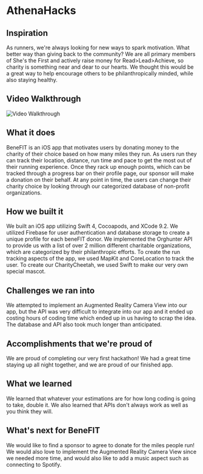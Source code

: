 # AthenaHacks
## Inspiration
As runners, we're always looking for new ways to spark motivation. What better way than giving back to the community? We are all primary members of She's the First and actively raise money for Read>Lead>Achieve, so charity is something near and dear to our hearts. We thought this would be a great way to help encourage others to be philanthropically minded, while also staying healthy.

## Video Walkthrough

<img src='https://imgur.com/YF3Y3Ch.gif' title='Video Walkthrough' width='' alt='Video Walkthrough' />

## What it does
BeneFIT is an iOS app that motivates users by donating money to the charity of their choice based on how many miles they run. As users run they can track their location, distance, run time and pace to get the most out of their running experience. Once they rack up enough points, which can be tracked through a progress bar on their profile page, our sponsor will make a donation on their behalf. At any point in time, the users can change their charity choice by looking through our categorized database of non-profit organizations.

## How we built it
We built an iOS app utilizing Swift 4, Cocoapods, and XCode 9.2. We utilized Firebase for user authentication and database storage to create a unique profile for each beneFIT donor. We implemented the Orghunter API to provide us with a list of over 2 million different charitable organizations, which are categorized by their philanthropic efforts. To create the run tracking aspects of the app, we used MapKit and CoreLocation to track the user. To create our CharityCheetah, we used Swift to make our very own special mascot.

## Challenges we ran into
We attempted to implement an Augmented Reality Camera View into our app, but the API was very difficult to integrate into our app and it ended up costing hours of coding time which ended up in us having to scrap the idea. The database and API also took much longer than anticipated.

## Accomplishments that we're proud of
We are proud of completing our very first hackathon! We had a great time staying up all night together, and we are proud of our finished app.

## What we learned
We learned that whatever your estimations are for how long coding is going to take, double it. We also learned that APIs don't always work as well as you think they will.

## What's next for BeneFIT
We would like to find a sponsor to agree to donate for the miles people run! We would also love to implement the Augmented Reality Camera View since we needed more time, and would also like to add a music aspect such as connecting to Spotify.
